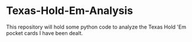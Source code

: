 # Texas-Hold-Em-Analysis

This repository will hold some python code to analyze the Texas Hold 'Em pocket cards I have been dealt.
